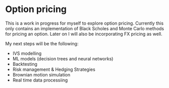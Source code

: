 # Option pricing

This is a work in progress for myself to explore option pricing. Currently this only contains an implementation of Black Scholes and Monte Carlo methods for pricing an option. Later on I will also be incorporating FX pricing as well.

My next steps will be the following:

- IVS modelling
- ML models (decision trees and neural networks)
- Backtesting
- Risk management & Hedging Strategies
- Brownian motion simulation
- Real time data processiing